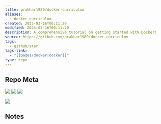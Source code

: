 ```yaml
---
title: prakhar1989/docker-curriculum
aliases:
  - docker-curriculum
created: 2025-03-16T00:11:20
modified: 2025-03-16T00:11:20
description: A comprehensive tutorial on getting started with Docker!
source: https://github.com/prakhar1989/docker-curriculum
tags:
  - github/star
tags-link:
  - "[[pages/docker|docker]]"
type: repo
---
```

## Repo Meta

![](https://img.shields.io/github/stars/prakhar1989/docker-curriculum?style=for-the-badge&label=stars) ![](https://img.shields.io/github/repo-size/prakhar1989/docker-curriculum?style=for-the-badge&label=size) ![](https://img.shields.io/github/created-at/prakhar1989/docker-curriculum?style=for-the-badge&label=since)

[![](https://github-readme-stats.vercel.app/api/pin/?username=prakhar1989&repo=docker-curriculum&bg_color=00000000)](https://github.com/prakhar1989/docker-curriculum)

## Notes


